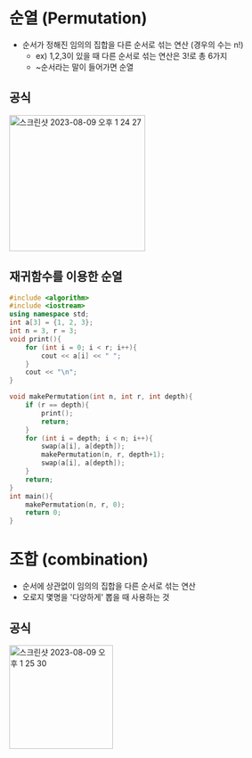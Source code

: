 # 순열 (Permutation)
- 순서가 정해진 임의의 집합을 다른 순서로 섞는 연산 (경우의 수는 n!)
  - ex) 1,2,3이 있을 때 다른 순서로 섞는 연산은 3!로 총 6가지
  - ~순서라는 말이 들어가면 순열

## 공식
<img width="244" alt="스크린샷 2023-08-09 오후 1 24 27" src="https://github.com/ajhwan/Algorithm_study/assets/129160008/f3eed279-a686-4e40-a33a-fe1da33d559b">

## 재귀함수를 이용한 순열

```cpp
#include <algorithm>
#include <iostream>
using namespace std;
int a[3] = {1, 2, 3};
int n = 3, r = 3;
void print(){
    for (int i = 0; i < r; i++){
        cout << a[i] << " ";
    }
    cout << "\n";
}

void makePermutation(int n, int r, int depth){
    if (r == depth){
        print();
        return;
    }
    for (int i = depth; i < n; i++){
        swap(a[i], a[depth]);
        makePermutation(n, r, depth+1);
        swap(a[i], a[depth]);
    }
    return;
}
int main(){
    makePermutation(n, r, 0);
    return 0;
}
```

# 조합 (combination)
- 순서에 상관없이 임의의 집합을 다른 순서로 섞는 연산
- 오로지 몇명을 '다양하게' 뽑을 때 사용하는 것

## 공식
<img width="186" alt="스크린샷 2023-08-09 오후 1 25 30" src="https://github.com/ajhwan/Algorithm_study/assets/129160008/4c9be638-1a9f-4951-844c-d220a501f1ba">

```cpp

```



